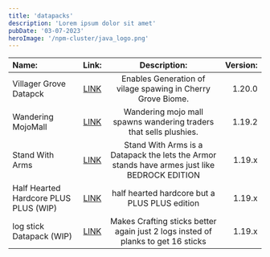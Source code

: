```yaml
---
title: 'datapacks'
description: 'Lorem ipsum dolor sit amet'
pubDate: '03-07-2023'
heroImage: '/npm-cluster/java_logo.png'
---
```



|  Name:  |  Link:  |  Description: |    Version:   |
|:-------|:------:|:---------------:|----------:|
|Villager Grove Datapck|[LINK](https://github.com/gamingoninsulin/MC-GroveVillageDatapack)|Enables Generation of vilage spawing in Cherry Grove Biome.| 1.20.0  |
|Wandering MojoMall| [LINK](https://github.com/gamingoninsulin/Wandering-MOJO-MALL/releases/tag/release)|Wandering mojo mall spawns wandering traders that sells plushies.|  1.19.2  |
|Stand With Arms|[LINK](https://github.com/gamingoninsulin/StandWithArms/releases/tag/release)|Stand With Arms is a Datapack the lets the Armor stands have armes just like BEDROCK EDITION| 1.19.x  |
|Half Hearted Hardcore PLUS PLUS (WIP)|[LINK](https://github.com/gamingoninsulin/Half_Hearted_Hardcore_PLUS_PLUS)| half hearted hardcore but a PLUS PLUS edition| 1.19.x  |
|log stick Datapack (WIP)|[LINK](https://github.com/gamingoninsulin/log_stick-Datapack/releases/tag/release)|Makes Crafting sticks better again just 2 logs insted of planks to get 16 sticks| 1.19.x  |